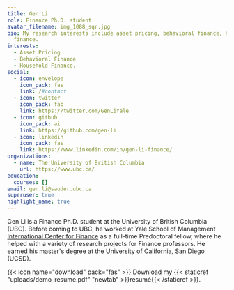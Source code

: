 ```yaml
---
title: Gen Li
role: Finance Ph.D. student
avatar_filename: img_1088_sqr.jpg
bio: My research interests include asset pricing, behavioral finance, household
  finance.
interests:
  - Asset Pricing
  - Behavioral Finance
  - Household Finance.
social:
  - icon: envelope
    icon_pack: fas
    link: /#contact
  - icon: twitter
    icon_pack: fab
    link: https://twitter.com/GenLiYale
  - icon: github
    icon_pack: ai
    link: https://github.com/gen-li
  - icon: linkedin
    icon_pack: fas
    link: https://www.linkedin.com/in/gen-li-finance/
organizations:
  - name: The University of British Columbia
    url: https://www.ubc.ca/
education:
  courses: []
email: gen.li@sauder.ubc.ca
superuser: true
highlight_name: true
---
```

Gen Li is a Finance Ph.D. student at the University of British Columbia (UBC). Before coming to UBC, he worked at Yale School of Management [International Center for Finance](https://som.yale.edu/faculty-research-centers/centers-initiatives/international-center-for-finance) as a full-time Predoctoral fellow, where he helped with a variety of research projects for Finance professors. He earned his master's degree at the University of California, San Diego (UCSD).

{{< icon name="download" pack="fas" >}} Download my {{< staticref "uploads/demo_resume.pdf" "newtab" >}}resumé{{< /staticref >}}.
